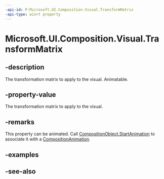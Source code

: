 ```yaml
---
-api-id: P:Microsoft.UI.Composition.Visual.TransformMatrix
-api-type: winrt property
---
```


<!-- Property syntax
public Windows.Foundation.Numerics.Matrix4x4 TransformMatrix { get;  set; }
-->

# Microsoft.UI.Composition.Visual.TransformMatrix

## -description
The transformation matrix to apply to the visual. Animatable.

## -property-value
The transformation matrix to apply to the visual.

## -remarks

This property can be animated. Call [CompositionObject.StartAnimation](compositionobject_startanimation_394405412.md) to associate it with a [CompositionAnimation](/windows/uwp/composition/composition-animation).

## -examples

## -see-also
